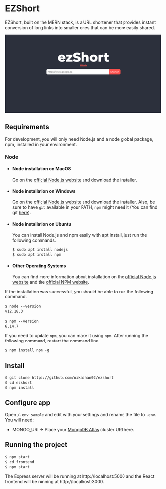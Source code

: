 # EZShort

EZShort, built on the MERN stack, is a URL shortener that provides instant conversion of long links into smaller ones that can be more easily shared.

![Screenshot](https://github.com/nikashan02/ezshort/blob/main/screenshot.png?raw=true)

## Requirements

For development, you will only need Node.js and a node global package, npm, installed in your environment.

### Node

- #### Node installation on MacOS

  Go on the [official Node.js website](https://nodejs.org/) and download the installer.

- #### Node installation on Windows

  Go on the [official Node.js website](https://nodejs.org/) and download the installer.
Also, be sure to have `git` available in your PATH, `npm` might need it (You can find git [here](https://git-scm.com/)).

- #### Node installation on Ubuntu

  You can install Node.js and npm easily with apt install, just run the following commands.

      $ sudo apt install nodejs
      $ sudo apt install npm

- #### Other Operating Systems
  You can find more information about installation on the [official Node.js website](https://nodejs.org/) and the [official NPM website](https://npmjs.org/).

If the installation was successful, you should be able to run the following command.

    $ node --version
    v12.18.3

    $ npm --version
    6.14.7

If you need to update `npm`, you can make it using `npm`. After running the following command, restart the command line.

    $ npm install npm -g

## Install

    $ git clone https://github.com/nikashan02/ezshort
    $ cd ezshort
    $ npm install

## Configure app

Open `/.env_sample` and edit with your settings and rename the file to `.env`. You will need:

- MONGO_URI → Place your [MongoDB Atlas](https://www.mongodb.com/) cluster URI here.

## Running the project

    $ npm start
    $ cd frontend
    $ npm start

The Express server will be running at http://localhost:5000 and the React frontend will be running at http://localhost:3000.